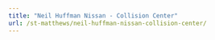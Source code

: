```yaml
---
title: "Neil Huffman Nissan - Collision Center"
url: /st-matthews/neil-huffman-nissan-collision-center/
---
```

